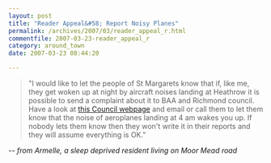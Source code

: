 ```yaml
---
layout: post
title: "Reader Appeal&#58; Report Noisy Planes"
permalink: /archives/2007/03/reader_appeal_r.html
commentfile: 2007-03-23-reader_appeal_r
category: around_town
date: 2007-03-23 08:44:20

---
```


> "I would like to let the people of St Margarets know that if, like me, they get woken up at night by aircraft noises landing at Heathrow it is possible to send a complaint about it to BAA and Richmond council. Have a look at [this Council webpage](http://www.richmond.gov.uk/home/environment/pollution/noise_pollution/aircraft_noise/aircraft_noise_complaints.htm) and email or call them to let them know that the noise of aeroplanes landing at 4 am wakes you up. If nobody lets them know then they won't write it in their reports and they
> will assume everything is OK."

-- *from Armelle, a sleep deprived resident living on Moor Mead road*
